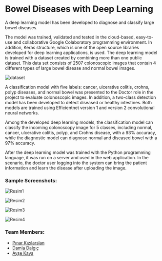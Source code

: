 # Bowel Diseases with Deep Learning
A deep learning model has been developed to diagnose and classify large bowel diseases.

The model was trained, validated and tested in the cloud-based, easy-to-use and collaborative Google Colaboratory programming environment. In addition, Keras structure, which is one of the open source libraries developed for deep learning applications, is used. The deep learning model is trained with a dataset created by combining more than one public dataset. This data set consists of 2507 colonoscopic images that contain 4 different types of large bowel disease and normal bowel images.

![dataset](https://user-images.githubusercontent.com/63308712/181184050-c48f9e59-4ba2-40fe-9706-e9d0b46da8f4.png)

A classification model with five labels: cancer, ulcerative colitis, crohns, polyp diseases, and normal bowel was presented to the Doctor role in the project to evaluate colonoscopic images. In addition, a two-class detection model has been developed to detect diseased or healthy intestines. Both models are trained using Efficientnet version 1 and version 2 convolutional neural networks.

Among the developed deep learning models, the classification model can classify the incoming colonoscopy image for 5 classes, including normal, cancer, ulcerative colitis, polyp, and Crohns disease, with a 93% accuracy, while the diagnostic model can diagnose normal and diseased bowel with a 97% accuracy.

After the deep learning model was trained with the Python programming language, it was run on a server and used in the web application. In the scenario, the doctor user logging into the system can bring the patient information and learn the disease after uploading the image.

### Sample Screenshots:

![Resim1](https://user-images.githubusercontent.com/63308712/181183953-fcbbb836-ecea-4098-8143-4481a5a91666.png)

![Resim2](https://user-images.githubusercontent.com/63308712/181183958-973e0dac-581b-4446-9ee0-e05d21fd2880.png)

![Resim3](https://user-images.githubusercontent.com/63308712/181183960-ba235c1a-d9f3-4093-997e-c43ffd84d479.jpeg)

![Resim4](https://user-images.githubusercontent.com/63308712/181183961-39b826f3-c8b0-471a-9c55-608d38665376.jpeg)


### Team Members:
* [Pınar Kızılarslan](https://github.com/pinarkizilarslan)
* [Damla Dalgıç](https://github.com/damladlg)
* [Ayşe Kaya](https://github.com/ayseekaya)
